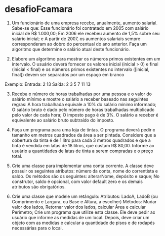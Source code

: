 # desafioFcamara

1) Um funcionário de uma empresa recebe, anualmente, aumento salarial.
Sabe-se que:
Esse funcionário foi contratado em 2005 com salário inicial de R$ 1.000,00;
Em 2006 ele recebeu aumento de 1,5% sobre seu salário inicial; e
A partir de 2007, os aumentos salariais sempre corresponderam ao dobro
do percentual do ano anterior.
Faça um algoritmo que determine o salário atual deste funcionário.

2) Elabore um algoritmo para mostrar os números primos existentes em um
intervalo.
O usuário deverá fornecer os valores inicial (inicial > 0) e final (inicial <
final) e os números primos existentes no intervalo ([inicial, final]) devem
ser separados por um espaço em branco

Exemplo:
Entrada: 2 13
Saída: 2 3 5 7 11 13

3) Receba o número de horas trabalhadas por uma pessoa e o valor do
salário mínimo e mostre o salário a receber baseado nas seguintes regras:
A hora trabalhada equivale a 10% do salário mínimo informado;
O salário bruto é dado pelo número de horas trabalhadas multiplicado pelo
valor de cada hora;
O imposto pago é de 3%.
O salário a receber é equivalente ao salário bruto subtraído do imposto.
4) Faça um programa para uma loja de tintas. O programa deverá pedir o
tamanho em metros quadrados da área a ser pintada. Considere que a
cobertura da tinta é de 1 litro para cada 3 metros quadrados e que a tinta é
vendida em latas de 18 litros, que custam R$ 80,00. Informe ao usuário a
quantidades de latas de tinta a serem compradas e o preço total.

5) Crie uma classe para implementar uma conta corrente. A classe deve
possuir os seguintes atributos: número da conta, nome do correntista e
saldo. Os métodos são os seguintes: alterarNome, depósito e saque; No
construtor, saldo é opcional, com valor default zero e os demais atributos
são obrigatórios.

6) Crie uma classe que modele um retângulo:
Atributos: LadoA, LadoB (ou Comprimento e Largura, ou Base e Altura, a
escolher)
Métodos: Mudar valor dos lados, Retornar valor dos lados, calcular Área e
calcular Perímetro;
Crie um programa que utilize esta classe. Ele deve pedir ao usuário que
informe as medidas de um local. Depois, deve criar um objeto com as
medidas e calcular a quantidade de pisos e de rodapés necessárias para o
local.
